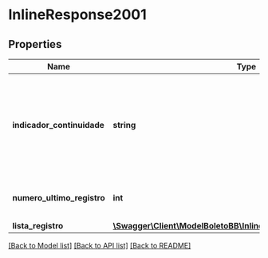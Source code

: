 # InlineResponse2001

## Properties
Name | Type | Description | Notes
------------ | ------------- | ------------- | -------------
**indicador_continuidade** | **string** | Indicador de continuidade para informar que a pesquisa possui mais registros a apresentar S-Sim, N-Não | [optional] 
**numero_ultimo_registro** | **int** | Numero do ultimo registro da consulta | [optional] 
**lista_registro** | [**\Swagger\Client\ModelBoletoBB\InlineResponse2001ListaRegistro[]**](InlineResponse2001ListaRegistro.md) |  | [optional] 

[[Back to Model list]](../../README.md#documentation-for-models) [[Back to API list]](../../README.md#documentation-for-api-endpoints) [[Back to README]](../../README.md)

